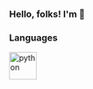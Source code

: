 ### Hello, folks! I'm 👋

### Languages
<div>
 <img alt="python" width="50px" src="https://cdn3.iconfinder.com/data/icons/logos-and-brands-adobe/512/267_Python-512.png" />

</div>
